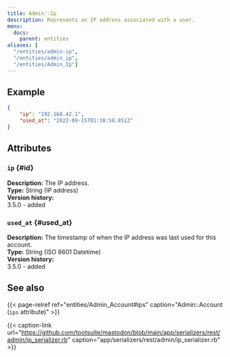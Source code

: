 ```yaml
---
title: Admin::Ip
description: Represents an IP address associated with a user.
menu:
  docs:
    parent: entities
aliases: [
  "/entities/admin-ip",
  "/entities/admin_ip",
  "/entities/Admin_Ip"]
---
```


## Example

```json
{
	"ip": "192.168.42.1",
	"used_at": "2022-09-15T01:38:58.851Z"
}
```

## Attributes

### `ip` {#id}

**Description:** The IP address.\
**Type:** String (IP address)\
**Version history:**\
3.5.0 - added

### `used_at` {#used_at}

**Description:** The timestamp of when the IP address was last used for this account.\
**Type:** String (ISO 8601 Datetime)\
**Version history:**\
3.5.0 - added

## See also

{{< page-relref ref="entities/Admin_Account#ips" caption="Admin::Account (`ips` attribute)" >}}

{{< caption-link url="https://github.com/tootsuite/mastodon/blob/main/app/serializers/rest/admin/ip_serializer.rb" caption="app/serializers/rest/admin/ip_serializer.rb" >}}